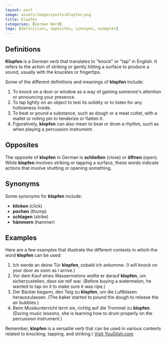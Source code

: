 ```yaml
---
layout: post
image: assets/images/posts/Klopfen.png
title: Klopfen
categories: [German Word]
tags: [definitions, opposites, synonyms, examples]
---
```


## Definitions

**Klopfen** is a German verb that translates to "knock" or "tap" in English. It refers to the action of striking or gently hitting a surface to produce a sound, usually with the knuckles or fingertips.

Some of the different definitions and meanings of **klopfen** include:

1. To knock on a door or window as a way of gaining someone's attention or announcing your presence.
2. To tap lightly on an object to test its solidity or to listen for any hollowness inside.
3. To beat or pound a substance, such as dough or a meat cutlet, with a mallet or rolling pin to tenderize or flatten it.
4. Figuratively, **klopfen** can also mean to beat or drum a rhythm, such as when playing a percussion instrument.

## Opposites

The opposite of **klopfen** in German is **schließen** (close) or **öffnen** (open). While **klopfen** involves striking or tapping a surface, these words indicate actions that involve shutting or opening something.

## Synonyms

Some synonyms for **klopfen** include:

- **klicken** (click)
- **pochen** (thump)
- **schlagen** (strike)
- **hämmern** (hammer)

## Examples

Here are a few examples that illustrate the different contexts in which the word **klopfen** can be used:

1. Ich werde an deine Tür **klopfen**, sobald ich ankomme. (I will knock on your door as soon as I arrive.)
2. Vor dem Kauf eines Wassermelons wollte er darauf **klopfen**, um sicherzustellen, dass sie reif war. (Before buying a watermelon, he wanted to tap on it to make sure it was ripe.)
3. Der Bäcker begann, den Teig zu **klopfen**, um die Luftblasen herauszulassen. (The baker started to pound the dough to release the air bubbles.)
4. Beim Musikunterricht lernt sie, richtig auf die Trommel zu **klopfen**. (During music lessons, she is learning how to drum properly on the percussion instrument.)

Remember, **klopfen** is a versatile verb that can be used in various contexts related to knocking, tapping, and striking.\ <a id="yg-widget-0" class="youglish-widget" data-query="Klopfen" data-lang="german" data-components="8412" data-auto-start="0" data-bkg-color="theme_light" data-title="How%20to%20pronounce%20Klopfen%20in%20German"  rel="nofollow" href="https://youglish.com">Visit YouGlish.com</a><script async src="https://youglish.com/public/emb/widget.js" charset="utf-8"></script>